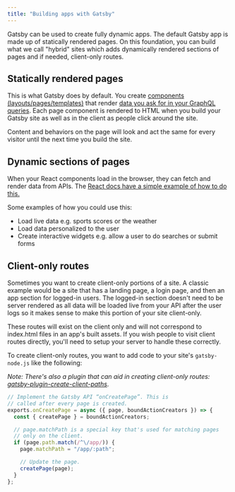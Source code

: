 ```yaml
---
title: "Building apps with Gatsby"
---
```


Gatsby can be used to create fully dynamic apps. The default Gatsby app is made up of statically rendered pages. On this foundation, you can build what we call "hybrid" sites which adds dynamically rendered sections of pages and if needed, client-only routes. 

## Statically rendered pages

This is what Gatsby does by default. You create [components (layouts/pages/templates)](/docs/building-with-components/) that render [data you ask for in your GraphQL queries](/docs/querying-with-graphql/). Each page component is rendered to HTML when you build your Gatsby site as well as in the client as people click around the site.

Content and behaviors on the page will look and act the same for every visitor until the next time you build the site.

## Dynamic sections of pages

When your React components load in the browser, they can fetch and render data from APIs. The [React docs have a simple example of how to do this.](https://reactjs.org/docs/faq-ajax.html)

Some examples of how you could use this:

* Load live data e.g. sports scores or the weather
* Load data personalized to the user
* Create interactive widgets e.g. allow a user to do searches or submit forms

## Client-only routes

Sometimes you want to create client-only portions of a site. A classic example would be a site that has a landing page, a login page, and then an app section for logged-in users. The logged-in section doesn't need to be server rendered as all data will be loaded live from your API after the user logs so it makes sense to make this portion of your site client-only.

These routes will exist on the client only and will not correspond to index.html files in an app's built assets. If you wish people to visit client routes directly, you'll need to setup your server to handle these correctly.

To create client-only routes, you want to add code to your site's `gatsby-node.js` like the following:

_Note: There's also a plugin that can aid in creating client-only routes:
[gatsby-plugin-create-client-paths](/packages/gatsby-plugin-create-client-paths/)_.

```javascript
// Implement the Gatsby API “onCreatePage”. This is
// called after every page is created.
exports.onCreatePage = async ({ page, boundActionCreators }) => {
  const { createPage } = boundActionCreators;

  // page.matchPath is a special key that's used for matching pages
  // only on the client.
  if (page.path.match(/^\/app/)) {
    page.matchPath = "/app/:path";

    // Update the page.
    createPage(page);
  }
};
```
